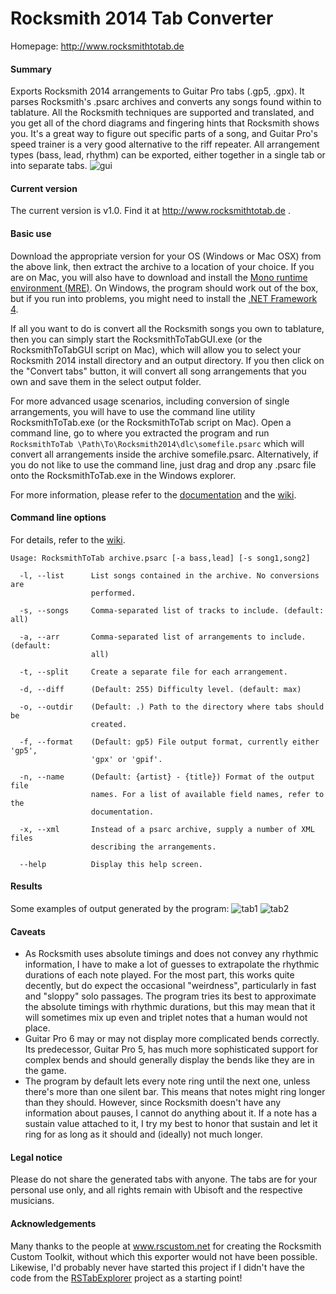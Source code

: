 # Rocksmith 2014 Tab Converter
Homepage: http://www.rocksmithtotab.de

#### Summary
Exports Rocksmith 2014 arrangements to Guitar Pro tabs (.gp5, .gpx). It parses Rocksmith's .psarc archives and converts any songs found within to tablature. All the Rocksmith techniques are supported and translated, and you get all of the chord diagrams and fingering hints that Rocksmith shows you. It's a great way to figure out specific parts of a song, and Guitar Pro's speed trainer is a very good alternative to the riff repeater. All arrangement types (bass, lead, rhythm) can be exported, either together in a single tab or into separate tabs.
![gui][gui]

#### Current version
The current version is v1.0. Find it at http://www.rocksmithtotab.de .

#### Basic use

Download the appropriate version for your OS (Windows or Mac OSX) from the above link, then extract the archive to a location of your choice. If you are on Mac, you will also have to download and install the [Mono runtime environment (MRE)][mre]. On Windows, the program should work out of the box, but if you run into problems, you might need to install the [.NET Framework 4][dotnet].

If all you want to do is convert all the Rocksmith songs you own to tablature, then you can simply start the RocksmithToTabGUI.exe (or the RocksmithToTabGUI script on Mac), which will allow you to select your Rocksmith 2014 install directory and an output directory. If you then click on the "Convert tabs" button, it will convert all song arrangements that you own and save them in the select output folder.

For more advanced usage scenarios, including conversion of single arrangements, you will have to use the command line utility RocksmithToTab.exe (or the RocksmithToTab script on Mac). Open a command line, go to where you extracted the program and run
`RocksmithToTab \Path\To\Rocksmith2014\dlc\somefile.psarc`
which will convert all arrangements inside the archive somefile.psarc. Alternatively, if you do not like to use the command line, just drag and drop any .psarc file onto the RocksmithToTab.exe in the Windows explorer.

For more information, please refer to the [documentation][] and the [wiki][].

#### Command line options
For details, refer to the [wiki][].
```
Usage: RocksmithToTab archive.psarc [-a bass,lead] [-s song1,song2]

  -l, --list      List songs contained in the archive. No conversions are 
                  performed.

  -s, --songs     Comma-separated list of tracks to include. (default: all)

  -a, --arr       Comma-separated list of arrangements to include. (default: 
                  all)

  -t, --split     Create a separate file for each arrangement.

  -d, --diff      (Default: 255) Difficulty level. (default: max)

  -o, --outdir    (Default: .) Path to the directory where tabs should be 
                  created.

  -f, --format    (Default: gp5) File output format, currently either 'gp5', 
                  'gpx' or 'gpif'.
				  
  -n, --name	  (Default: {artist} - {title}) Format of the output file
				  names. For a list of available field names, refer to the
				  documentation.

  -x, --xml       Instead of a psarc archive, supply a number of XML files 
                  describing the arrangements.

  --help          Display this help screen.
```

#### Results
Some examples of output generated by the program:
![tab1][tab1]
![tab2][tab2]

#### Caveats
* As Rocksmith uses absolute timings and does not convey any rhythmic information, I have to make a lot of guesses to extrapolate the rhythmic durations of each note played. For the most part, this works quite decently, but do expect the occasional "weirdness", particularly in fast and "sloppy" solo passages. The program tries its best to approximate the absolute timings with rhythmic durations, but this may mean that it will sometimes mix up even and triplet notes that a human would not place.
* Guitar Pro 6 may or may not display more complicated bends correctly. Its predecessor, Guitar Pro 5, has much more sophisticated support for complex bends and should generally display the bends like they are in the game.
* The program by default lets every note ring until the next one, unless there's more than one silent bar. This means that notes might ring longer than they should. However, since Rocksmith doesn't have any information about pauses, I cannot do anything about it. If a note has a sustain value attached to it, I try my best to honor that sustain and let it ring for as long as it should and (ideally) not much longer.

#### Legal notice
Please do not share the generated tabs with anyone. The tabs are for your personal use only, and all rights remain with Ubisoft and the respective musicians.

#### Acknowledgements
Many thanks to the people at www.rscustom.net for creating the Rocksmith Custom Toolkit, without which this exporter would not have been possible. Likewise, I'd probably never have started this project if I didn't have the code from the [RSTabExplorer](https://github.com/andulv/RSTabExplorer) project as a starting point!

[tab1]: https://github.com/fholger/RocksmithToTab/blob/master/pics/sample1.jpg
[tab2]: https://github.com/fholger/RocksmithToTab/blob/master/pics/sample2.jpg
[gui]: https://github.com/fholger/RocksmithToTab/blob/master/pics/gui.jpg
[wiki]: https://github.com/fholger/RocksmithToTab/wiki/Options
[documentation]: http://www.rocksmithtotab.de/documentation/
[MacUserGuide]: https://github.com/fholger/RocksmithToTab/wiki/MacUserGuide
[mre]: http://www.mono-project.com/download/
[dotnet]: http://www.microsoft.com/en-us/download/details.aspx?id=17851